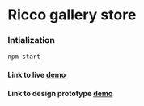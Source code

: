 # Ricco gallery store

### Intialization

```
npm start
```

#### Link to live [demo](https://novicodegithub.github.io/ricco.in.ua/src/)

#### Link to design prototype [demo](https://projects.invisionapp.com/share/3PQQRMZAR8W#/screens/359764097_main)

